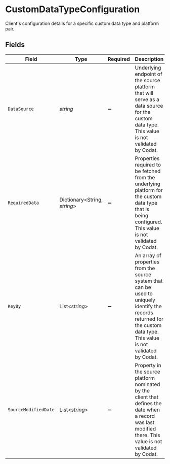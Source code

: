 # CustomDataTypeConfiguration

Client's configuration details for a specific custom data type and platform pair.


## Fields

| Field                                                                                                                                                                    | Type                                                                                                                                                                     | Required                                                                                                                                                                 | Description                                                                                                                                                              |
| ------------------------------------------------------------------------------------------------------------------------------------------------------------------------ | ------------------------------------------------------------------------------------------------------------------------------------------------------------------------ | ------------------------------------------------------------------------------------------------------------------------------------------------------------------------ | ------------------------------------------------------------------------------------------------------------------------------------------------------------------------ |
| `DataSource`                                                                                                                                                             | *string*                                                                                                                                                                 | :heavy_minus_sign:                                                                                                                                                       | Underlying endpoint of the source platform that will serve as a data source for the custom data type. This value is not validated by Codat.                              |
| `RequiredData`                                                                                                                                                           | Dictionary<String, *string*>                                                                                                                                             | :heavy_minus_sign:                                                                                                                                                       | Properties required to be fetched from the underlying platform for the custom data type that is being configured. This value is not validated by Codat.                  |
| `KeyBy`                                                                                                                                                                  | List<*string*>                                                                                                                                                           | :heavy_minus_sign:                                                                                                                                                       | An array of properties from the source system that can be used to uniquely identify the records returned for the custom data type. This value is not validated by Codat. |
| `SourceModifiedDate`                                                                                                                                                     | List<*string*>                                                                                                                                                           | :heavy_minus_sign:                                                                                                                                                       | Property in the source platform nominated by the client that defines the date when a record was last modified there. This value is not validated by Codat.               |